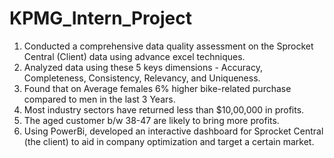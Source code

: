 # KPMG_Intern_Project

1. Conducted a comprehensive data quality assessment on the Sprocket Central (Client) data using advance excel techniques.
2. Analyzed data using these 5 keys dimensions - Accuracy, Completeness, Consistency, Relevancy, and Uniqueness.
3. Found that on Average females 6% higher bike-related purchase compared to men in the last 3 Years.
4. Most industry sectors have returned less than $10,00,000 in profits.
5. The aged customer b/w 38-47 are likely to bring more profits.
6. Using PowerBi, developed an interactive dashboard for Sprocket Central (the client) to aid in company optimization and target a certain market.
